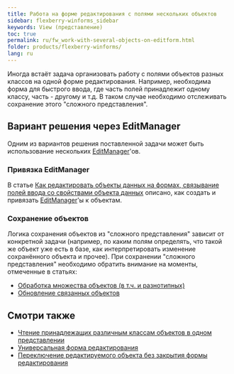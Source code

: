 ```yaml
---
title: Работа на форме редактирования с полями нескольких объектов 
sidebar: flexberry-winforms_sidebar
keywords: View (представление)
toc: true
permalink: ru/fw_work-with-several-objects-on-editform.html
folder: products/flexberry-winforms/
lang: ru
---
```

Иногда встаёт задача организовать работу с полями объектов разных классов на одной форме редактирования. Например, необходима форма для быстрого ввода, где часть полей принадлежит одному классу, часть - другому и т.д. В таком случае необходимо отслеживать сохранение этого "сложного представления".

## Вариант решения через EditManager
Одним из вариантов решения поставленной задачи может быть использование нескольких [EditManager](fw_editmanager.html)'ов.

### Привязка EditManager
В статье [Как редактировать объекты данных на формах, связывание полей ввода со свойствами объекта данных](fw_edit-data-objects-on-forms.html) описано, как создать и привязать [EditManager](fw_editmanager.html)'ы к объектам.

### Сохранение объектов
Логика сохранения объектов из "сложного представления" зависит от конкретной задачи (например, по каким полям определять, что такой же объект уже есть в базе, как интерпретировать изменение сохранённого объекта и прочее).
При сохранении "сложного представления" необходимо обратить внимание на моменты, отмеченные в статьях:
* [Обработка множества объектов (в т.ч. и разнотипных)](fo_processing-multiple-objects.html)
* [Обновление связанных объектов](fo_update-related-objects.html)

## Смотри также
* [Чтение принадлежащих различным классам объектов в одном представлении](fo_reading-several-types-objects.html)
* [Универсальная форма редактирования](fw_uni-win-edit.html)
* [Переключение редактируемого объекта без закрытия формы редактирования ](fw_switch-editing-object.html)